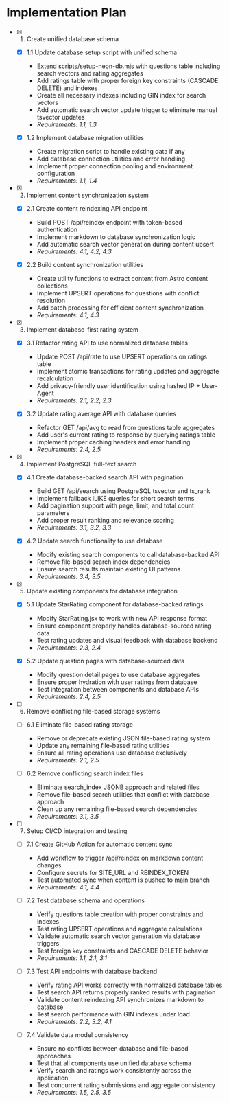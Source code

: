 # Implementation Plan

- [x] 1. Create unified database schema




  - [x] 1.1 Update database setup script with unified schema


    - Extend scripts/setup-neon-db.mjs with questions table including search vectors and rating aggregates
    - Add ratings table with proper foreign key constraints (CASCADE DELETE) and indexes
    - Create all necessary indexes including GIN index for search vectors
    - Add automatic search vector update trigger to eliminate manual tsvector updates
    - _Requirements: 1.1, 1.3_

  - [x] 1.2 Implement database migration utilities


    - Create migration script to handle existing data if any
    - Add database connection utilities and error handling
    - Implement proper connection pooling and environment configuration
    - _Requirements: 1.1, 1.4_

- [x] 2. Implement content synchronization system





  - [x] 2.1 Create content reindexing API endpoint


    - Build POST /api/reindex endpoint with token-based authentication
    - Implement markdown to database synchronization logic
    - Add automatic search vector generation during content upsert
    - _Requirements: 4.1, 4.2, 4.3_

  - [x] 2.2 Build content synchronization utilities


    - Create utility functions to extract content from Astro content collections
    - Implement UPSERT operations for questions with conflict resolution
    - Add batch processing for efficient content synchronization
    - _Requirements: 4.1, 4.3_

- [x] 3. Implement database-first rating system




  - [x] 3.1 Refactor rating API to use normalized database tables


    - Update POST /api/rate to use UPSERT operations on ratings table
    - Implement atomic transactions for rating updates and aggregate recalculation
    - Add privacy-friendly user identification using hashed IP + User-Agent
    - _Requirements: 2.1, 2.2, 2.3_

  - [x] 3.2 Update rating average API with database queries


    - Refactor GET /api/avg to read from questions table aggregates
    - Add user's current rating to response by querying ratings table
    - Implement proper caching headers and error handling
    - _Requirements: 2.4, 2.5_

- [x] 4. Implement PostgreSQL full-text search





  - [x] 4.1 Create database-backed search API with pagination



    - Build GET /api/search using PostgreSQL tsvector and ts_rank
    - Implement fallback ILIKE queries for short search terms
    - Add pagination support with page, limit, and total count parameters
    - Add proper result ranking and relevance scoring
    - _Requirements: 3.1, 3.2, 3.3_



  - [x] 4.2 Update search functionality to use database





    - Modify existing search components to call database-backed API
    - Remove file-based search index dependencies
    - Ensure search results maintain existing UI patterns
    - _Requirements: 3.4, 3.5_

- [x] 5. Update existing components for database integration





  - [x] 5.1 Update StarRating component for database-backed ratings


    - Modify StarRating.jsx to work with new API response format
    - Ensure component properly handles database-sourced rating data
    - Test rating updates and visual feedback with database backend
    - _Requirements: 2.3, 2.4_

  - [x] 5.2 Update question pages with database-sourced data


    - Modify question detail pages to use database aggregates
    - Ensure proper hydration with user ratings from database
    - Test integration between components and database APIs
    - _Requirements: 2.4, 2.5_

- [ ] 6. Remove conflicting file-based storage systems
  - [ ] 6.1 Eliminate file-based rating storage
    - Remove or deprecate existing JSON file-based rating system
    - Update any remaining file-based rating utilities
    - Ensure all rating operations use database exclusively
    - _Requirements: 2.1, 2.5_

  - [ ] 6.2 Remove conflicting search index files
    - Eliminate search_index JSONB approach and related files
    - Remove file-based search utilities that conflict with database approach
    - Clean up any remaining file-based search dependencies
    - _Requirements: 3.1, 3.5_

- [ ] 7. Setup CI/CD integration and testing
  - [ ] 7.1 Create GitHub Action for automatic content sync
    - Add workflow to trigger /api/reindex on markdown content changes
    - Configure secrets for SITE_URL and REINDEX_TOKEN
    - Test automated sync when content is pushed to main branch
    - _Requirements: 4.1, 4.4_

  - [ ] 7.2 Test database schema and operations
    - Verify questions table creation with proper constraints and indexes
    - Test rating UPSERT operations and aggregate calculations
    - Validate automatic search vector generation via database triggers
    - Test foreign key constraints and CASCADE DELETE behavior
    - _Requirements: 1.1, 2.1, 3.1_

  - [ ] 7.3 Test API endpoints with database backend
    - Verify rating API works correctly with normalized database tables
    - Test search API returns properly ranked results with pagination
    - Validate content reindexing API synchronizes markdown to database
    - Test search performance with GIN indexes under load
    - _Requirements: 2.2, 3.2, 4.1_

  - [ ] 7.4 Validate data model consistency
    - Ensure no conflicts between database and file-based approaches
    - Test that all components use unified database schema
    - Verify search and ratings work consistently across the application
    - Test concurrent rating submissions and aggregate consistency
    - _Requirements: 1.5, 2.5, 3.5_